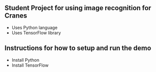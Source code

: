 
## Student Project for using image recognition for Cranes
* Uses Python language
* Uses TensorFlow library


## Instructions for how to setup and run the demo
* Install Python
* Install TensorFlow


